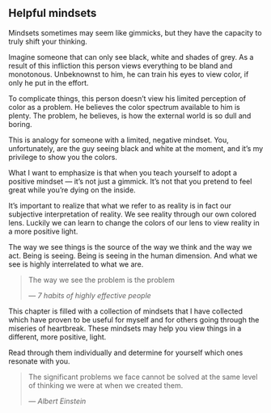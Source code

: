 ## Helpful mindsets

Mindsets sometimes may seem like gimmicks, but they have the capacity to truly shift your thinking.

Imagine someone that can only see black, white and shades of grey. As a result of this infliction this person views everything to be bland and monotonous. Unbeknownst to him, he can train his eyes to view color, if only he put in the effort.

To complicate things, this person doesn’t view his limited perception of color as a problem. He believes the color spectrum available to him is plenty. The problem, he believes, is how the external world is so dull and boring. 

This is analogy for someone with a limited, negative mindset. You, unfortunately, are the guy seeing black and white at the moment, and it’s my privilege to show you the colors. 

What I want to emphasize is that when you teach yourself to adopt a positive mindset — it’s not just a gimmick. It’s not that you pretend to feel great while you’re dying on the inside. 

It’s important to realize that what we refer to as reality is in fact our subjective interpretation of reality. We see reality through our own colored lens. Luckily we can learn to change the colors of our lens to view reality in a more positive light.

The way we see things is the source of the way we think and the way we act. Being is seeing. Being is seeing in the human dimension. And what we see is highly interrelated to what we are. 

> The way we see the problem is the problem
>  
> — _7 habits of highly effective people_

This chapter is filled with a collection of mindsets that I have collected which have proven to be useful for myself and for others going through the miseries of heartbreak. These mindsets may help you view things in a different, more positive, light. 

Read through them individually and determine for yourself which ones resonate with you.

> The significant problems we face cannot be solved at the same level of thinking we were at when we created them.
> 
> — _Albert Einstein_